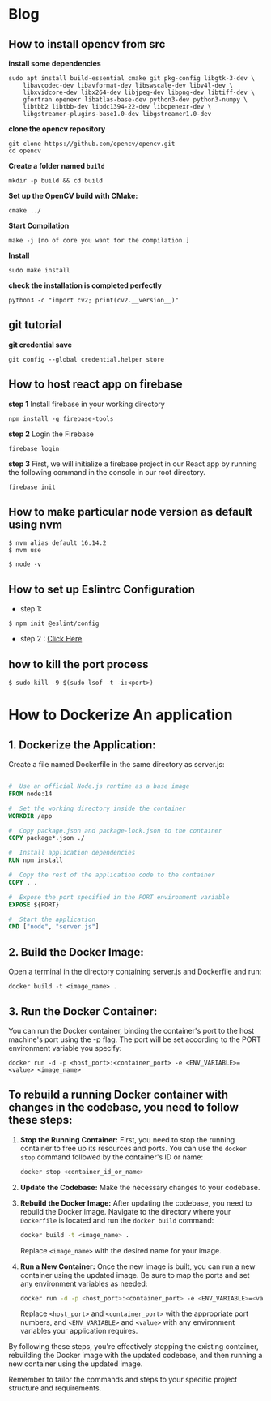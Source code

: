 # Blog

## How to install opencv from src


**install some dependencies**
```
sudo apt install build-essential cmake git pkg-config libgtk-3-dev \
    libavcodec-dev libavformat-dev libswscale-dev libv4l-dev \
    libxvidcore-dev libx264-dev libjpeg-dev libpng-dev libtiff-dev \
    gfortran openexr libatlas-base-dev python3-dev python3-numpy \
    libtbb2 libtbb-dev libdc1394-22-dev libopenexr-dev \
    libgstreamer-plugins-base1.0-dev libgstreamer1.0-dev

```

**clone the opencv repository**

```
git clone https://github.com/opencv/opencv.git
cd opencv
```
**Create a folder named `build`**

```
mkdir -p build && cd build
```

**Set up the OpenCV build with CMake:**
```
cmake ../
```
**Start Compilation**
```
make -j [no of core you want for the compilation.]
```

**Install**
```
sudo make install
```

**check the installation is completed perfectly**
```
python3 -c "import cv2; print(cv2.__version__)"
```

## git tutorial

**git credential save**

```
git config --global credential.helper store
```
## How to host react app on firebase

**step 1**
Install firebase in your working directory
```
npm install -g firebase-tools

```
**step 2**
Login the Firebase
```
firebase login
```

**step 3**
First, we will initialize a firebase project in our React app by running the following command in the console in our root directory.
```
firebase init
```
## How to make particular node version as  default using nvm
```
$ nvm alias default 16.14.2
$ nvm use

$ node -v
```

## How to set up Eslintrc Configuration

* step 1:
```
$ npm init @eslint/config
```
* step 2 : 
 [Click Here](https://levelup.gitconnected.com/configure-eslint-and-prettier-for-your-react-project-like-a-pro-2022-10287986a1b6)
 
 ## how to kill the port process
```
$ sudo kill -9 $(sudo lsof -t -i:<port>)
```

# How to Dockerize An application

## 1. Dockerize the Application:

Create a file named Dockerfile in the same directory as server.js:

``` Dockerfile

#  Use an official Node.js runtime as a base image
FROM node:14

#  Set the working directory inside the container
WORKDIR /app

#  Copy package.json and package-lock.json to the container
COPY package*.json ./

#  Install application dependencies
RUN npm install

#  Copy the rest of the application code to the container
COPY . .

#  Expose the port specified in the PORT environment variable
EXPOSE ${PORT}

#  Start the application
CMD ["node", "server.js"]

``` 
## 2. Build the Docker Image:

Open a terminal in the directory containing server.js and Dockerfile and run:


```docker build -t <image_name> .```

## 3. Run the Docker Container:

You can run the Docker container, binding the container's port to the host machine's port using the -p flag. The port will be set according to the PORT environment variable you specify:



``` docker run -d -p <host_port>:<container_port> -e <ENV_VARIABLE>=<value> <image_name> ```


## To rebuild a running Docker container with changes in the codebase, you need to follow these steps:

1. **Stop the Running Container:**
   First, you need to stop the running container to free up its resources and ports. You can use the `docker stop` command followed by the container's ID or name:

   ```bash
   docker stop <container_id_or_name>
   ```

2. **Update the Codebase:**
   Make the necessary changes to your codebase.

3. **Rebuild the Docker Image:**
   After updating the codebase, you need to rebuild the Docker image. Navigate to the directory where your `Dockerfile` is located and run the `docker build` command:

   ```bash
   docker build -t <image_name> .
   ```

   Replace `<image_name>` with the desired name for your image.

4. **Run a New Container:**
   Once the new image is built, you can run a new container using the updated image. Be sure to map the ports and set any environment variables as needed:

   ```bash
   docker run -d -p <host_port>:<container_port> -e <ENV_VARIABLE>=<value> <image_name>
   ```

   Replace `<host_port>` and `<container_port>` with the appropriate port numbers, and `<ENV_VARIABLE>` and `<value>` with any environment variables your application requires.

By following these steps, you're effectively stopping the existing container, rebuilding the Docker image with the updated codebase, and then running a new container using the updated image.

Remember to tailor the commands and steps to your specific project structure and requirements.

